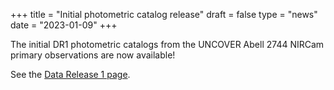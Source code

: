+++
title = "Initial photometric catalog release"
draft = false
type = "news"
date = "2023-01-09"
+++

The initial DR1 photometric catalogs from the UNCOVER Abell 2744 NIRCam primary observations are now available! 

See the [Data Release 1 page](/DR1.html#PhotometricCatalogs).
